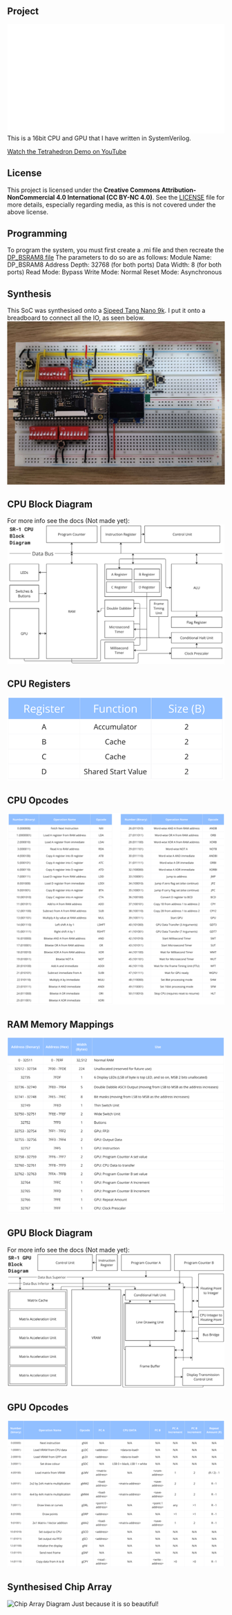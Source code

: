 ## Project
<img src="Images/Title.png" alt="SR-1 Logo">
This is a 16bit CPU and GPU that I have written in SystemVerilog.

[Watch the Tetrahedron Demo on YouTube](https://youtu.be/6NJTSfFw-bk)

## License
This project is licensed under the **Creative Commons Attribution-NonCommercial 4.0 International (CC BY-NC 4.0)**.
See the [LICENSE](LICENSE) file for more details, especially regarding media, as this is not covered under the above license.

## Programming
To program the system, you must first create a .mi file and then recreate the [DP_BSRAM8 file](CPU/Memory/gowin_dpb/dp_bsram8.v)
The parameters to do so are as follows:
Module Name: 	DP_BSRAM8
Address Depth:	32768 (for both ports)
Data Width:		8 (for both ports)
Read Mode: 		Bypass
Write Mode:		Normal
Reset Mode:		Asynchronous

## Synthesis
This SoC was synthesised onto a [Sipeed Tang Nano 9k](https://wiki.sipeed.com/hardware/en/tang/Tang-Nano-9K/Nano-9K.html).
I put it onto a breadboard to connect all the IO, as seen below.
<img src="Images/physical_circuit.jpg" alt="Physical circuit on a breadboard">

## CPU Block Diagram
For more info see the docs (Not made yet):
<img src="Images/cpu_block.png" alt="CPU Block Diagram">

## CPU Registers
<img src="Images/regs.png" alt="CPU Register Uses">

## CPU Opcodes
<img src="Images/cpu_opcodes.png" alt="CPU Opcode Table">

## RAM Memory Mappings
<img src="Images/RAM_MM.png" alt="RAM Memory Mapping Table">

## GPU Block Diagram
For more info see the docs (Not made yet):
<img src="Images/gpu_block.png" alt="GPU Block Diagram">

## GPU Opcodes
<img src="Images/gpu_opcodes.png" alt="GPU Opcode Table">

## Synthesised Chip Array
<img src="Images/ChipArray_v3_large.png" alt="Chip Array Diagram">
Just because it is so beautiful!